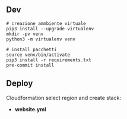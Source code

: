 ## Dev

    # creazione ammbiente virtuale 
    pip3 install --upgrade virtualenv 
    mkdir -pv venv 
    python3 -m virtualenv venv
    
    # install pacchetti
    source venv/bin/activate
    pip3 install -r requirements.txt
    pre-commit install

## Deploy

Cloudformation select region and create stack:

- **website.yml**